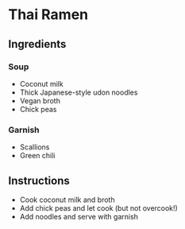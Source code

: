 # Thai Ramen

## Ingredients

### Soup

- Coconut milk
- Thick Japanese-style udon noodles
- Vegan broth
- Chick peas

### Garnish

- Scallions
- Green chili

## Instructions

- Cook coconut milk and broth
- Add chick peas and let cook (but not overcook!)
- Add noodles and serve with garnish
